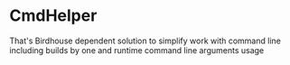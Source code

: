 # CmdHelper
That's Birdhouse dependent solution to simplify work with command line including builds by one and runtime command line arguments usage
